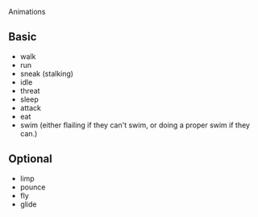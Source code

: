 Animations

Basic
----------------------------------

* walk
* run
* sneak (stalking)
* idle
* threat
* sleep
* attack
* eat
* swim (either flailing if they can't swim, or doing a proper swim if they can.)


Optional
----------------------------------

* limp
* pounce
* fly
* glide